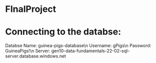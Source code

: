 # FInalProject


# Connecting to the databse:
Databse Name: guinea-pigs-database\n
Username: gPigs\n
Password: GuineaPigs!\n
Server: gen10-data-fundamentals-22-02-sql-server.database.windows.net
